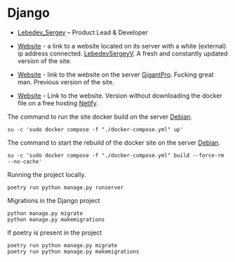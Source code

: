 # Django

* [Lebedev_Sergey](https://github.com/LebedevSergeyV) – Product Lead & Developer

* [Website](http://109.111.185.225) - a link to a website located on its server with a white (external) ip address connected. [LebedevSergeyV](https://github.com/LebedevSergeyV). A fresh and constantly updated version of the site.
  
* [Website](https://garage.xiver.ru) - link to the website on the server [GigantPro](https://github.com/GigantPro). Fucking great man. Previous version of the site. 
* [Website](https://astonishing-pixie-c2446d.netlify.app/advertisements/templates/index.html) - Link to the website. Version without downloading the docker file on a free hosting [Netify](https://app.netlify.com).

The command to run the site docker build on the server [Debian](https://www.debian.org).
```commandline
su -c 'sudo docker compose -f "./docker-compose.yml" up'
```

The command to start the rebuild of the docker site on the server [Debian](https://www.debian.org).
```commandline
su -c 'sudo docker compose -f "./docker-compose.yml" build --force-rm --no-cache'
```

Running the project locally.
```commandline
poetry run python manage.py runserver
```

Migrations in the Django project
```commandline
python manage.py migrate
python manage.py makemigrations
```

If poetry is present in the project
```commandline
poetry run python manage.py migrate
poetry run python manage.py makemigrations
```
